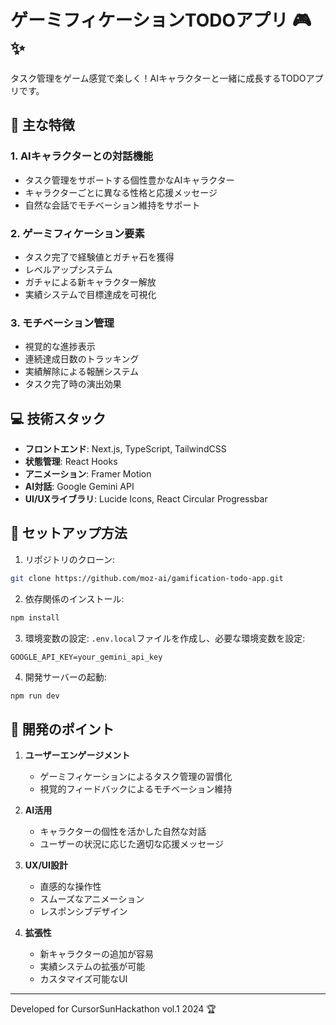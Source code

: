 # ゲーミフィケーションTODOアプリ 🎮✨

タスク管理をゲーム感覚で楽しく！AIキャラクターと一緒に成長するTODOアプリです。

## 🌟 主な特徴

### 1. AIキャラクターとの対話機能
- タスク管理をサポートする個性豊かなAIキャラクター
- キャラクターごとに異なる性格と応援メッセージ
- 自然な会話でモチベーション維持をサポート

### 2. ゲーミフィケーション要素
- タスク完了で経験値とガチャ石を獲得
- レベルアップシステム
- ガチャによる新キャラクター解放
- 実績システムで目標達成を可視化

### 3. モチベーション管理
- 視覚的な進捗表示
- 連続達成日数のトラッキング
- 実績解除による報酬システム
- タスク完了時の演出効果

## 💻 技術スタック

- **フロントエンド**: Next.js, TypeScript, TailwindCSS
- **状態管理**: React Hooks
- **アニメーション**: Framer Motion
- **AI対話**: Google Gemini API
- **UI/UXライブラリ**: Lucide Icons, React Circular Progressbar

## 🚀 セットアップ方法

1. リポジトリのクローン:
```bash
git clone https://github.com/moz-ai/gamification-todo-app.git
```

2. 依存関係のインストール:
```bash
npm install
```

3. 環境変数の設定:
`.env.local`ファイルを作成し、必要な環境変数を設定:
```
GOOGLE_API_KEY=your_gemini_api_key
```

4. 開発サーバーの起動:
```bash
npm run dev
```

## 🎯 開発のポイント

1. **ユーザーエンゲージメント**
   - ゲーミフィケーションによるタスク管理の習慣化
   - 視覚的フィードバックによるモチベーション維持

2. **AI活用**
   - キャラクターの個性を活かした自然な対話
   - ユーザーの状況に応じた適切な応援メッセージ

3. **UX/UI設計**
   - 直感的な操作性
   - スムーズなアニメーション
   - レスポンシブデザイン

4. **拡張性**
   - 新キャラクターの追加が容易
   - 実績システムの拡張が可能
   - カスタマイズ可能なUI

---
Developed for CursorSunHackathon vol.1 2024 🏆
